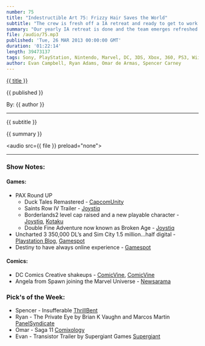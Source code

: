 ```yaml
---
number: 75
title: "Indestructible Art 75: Frizzy Hair Saves the World"
subtitle: "The crew is fresh off a IA retreat and ready to get to work on the goings on in Comics and Video Games. PAX East, DC Drama, and a Spawn side character is join the Marvel U."
summary: "Our yearly IA retreat is done and the team emerges refreshed and ready to go. Omar is jazzed about stories from PAX East, while Evan wants to know more about digital sales numbers. Ryan is Confused by more drama coming from DC creative teams, and Spencer is floored by news of Angela from the Spawn Universe joining the Marvel U. After talk about Age of Ultron we get down with some Pick's of the Week."
file: /audio/75.mp3
published: 'Tue, 26 MAR 2013 00:00:00 GMT'
duration: '01:22:14'
length: 39473137
tags: Sony, PlayStation, Nintendo, Marvel, DC, 3DS, Xbox, 360, PS3, Wii, WiiU, PS4, PSN, XBLA, 3DS, Vita, Video Games, Comics, Games, Indestructible Art, WonderCon, PAX, PAXEAST, Green Lantern, Spawn, Borderlands2, Duck Tales, Saints Row
author: Evan Campbell, Ryan Adams, Omar de Armas, Spencer Carney
---
```


<a href="../episodes/{{ number }}.html" class='postTitleLink'><p class='postTitle'>{{ title }}</p></a>
<p class='postPublished'>{{ published }}</p>
<p class='postAuthor'>By: {{ author }}</p>
<hr>
{{ subtitle }}  
  
{{ summary }}  

<audio src={{ file }} preload="none"></audio>

- - -

### Show Notes:  ###
#### Games: ####
* PAX Round UP
  * Duck Tales Remastered - [CapcomUnity](http://www.capcom-unity.com/xantista/blog/2013/03/22/woo-hoo-ducktales-is-back)
  * Saints Row IV Trailer - [Joystiq](http://www.joystiq.com/2013/03/22/volition-explains-relationship-between-saints-row-4-and-enter-t/)
  * Borderlands2 level cap raised and a new playable character - [Joystiq](http://www.joystiq.com/2013/03/24/borderlands-2-getting-new-class-level-cap-raise-in-the-next-few/), [Kotaku](http://kotaku.com/5992168/check-out-the-new-psycho-bandit-class-in-borderlands-2-in-glorious-action)
  * Double Fine Adventure now known as Broken Age - [Joystiq](http://www.joystiq.com/2013/03/24/double-fine-adventure-unveiled-as-broken-age/)
* Uncharted 3 350,000 DL’s and Sim City 1.5 million...half digital - [Playstation Blog](http://blog.us.playstation.com/2013/03/19/uncharted-3-oddball-dlc-out-today/), [Gamespot](http://www.gamespot.com/news/simcity-sells-11-million-in-two-weeks-6405505)
* Destiny to have always online experience - [Gamespot](http://www.gamespot.com/news/bungie-not-worried-about-destiny-server-issues-6405490)
  
#### Comics: ####
* DC Comics Creative shakeups - [ComicVine](http://www.comicvine.com/news/creator-changes-in-the-green-lantern-comics-update/146267/), [ComicVine](http://www.comicvine.com/news/andy-diggle-exits-action-comics-tony-daniel-steps-up-update/146266/)
* Angela from Spawn joining the Marvel Universe - [Newsarama](http://www.newsarama.com/comics/angela-spawn-marvel-age-ultron.html)
  
### Pick's of the Week: ###
* Spencer - Insufferable [ThrillBent](http://www.thrillbent.com/project/insufferable-001/)
* Ryan - The Private Eye by Brian K Vaughn and Marcos Martin [PanelSyndicate](http://panelsyndicate.com/)
* Omar - Saga 11 [Comixology](http://www.comixology.com/Saga-11/digital-comic/JAN130605)
* Evan - Transistor Trailer by Supergiant Games [Supergiant](http://supergiantgames.com/?p=1816)